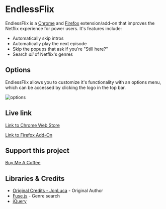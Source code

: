 # EndlessFlix

EndlessFlix is a [Chrome](https://chromewebstore.google.com/detail/endlessflix/johfagbhdkhiiedddbhkbpbdbpeoaeco) and [Firefox](https://addons.mozilla.org/en-CA/firefox/addon/endlessflix/) extension/add-on that improves the Netflix experience for power users. It's features include:

* Automatically skip intros
* Automatically play the next episode
* Skip the popups that ask if you're "Still here?"
* Search *all* of Netflix's genres

## Options

EndlessFlix allows you to customize it's functionality with an options menu, which can be accessed by clicking the logo in the top bar.

![options](https://i.imgur.com/xPyGzCY.png)

## Live link

[Link to Chrome Web Store](https://chromewebstore.google.com/detail/endlessflix/johfagbhdkhiiedddbhkbpbdbpeoaeco)

[Link to Firefox Add-On](https://addons.mozilla.org/en-CA/firefox/addon/endlessflix/)

## Support this project

[Buy Me A Coffee](https://buymeacoffee.com/jeed2424)

## Libraries & Credits

* [Original Credits - JonLuca](https://github.com/jonluca/Never-Ending-Netflix) - Original Author
* [Fuse.js](http://fusejs.io/) - Genre search
* [jQuery](https://jquery.com/)
